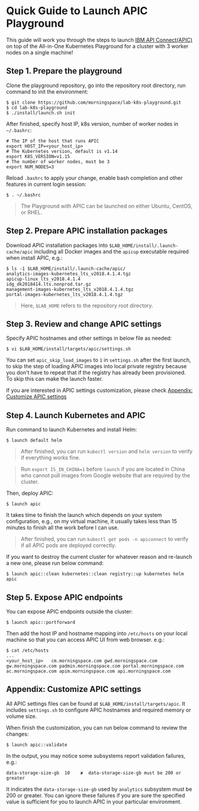# Quick Guide to Launch APIC Playground

This guide will work you through the steps to launch [IBM API Connect(APIC)](https://www.ibm.com/support/knowledgecenter/en/SSMNED_2018/mapfiles/getting_started.html) on top of the All-in-One Kubernetes Playground for a cluster with 3 worker nodes on a single machine!

## Step 1. Prepare the playground

Clone the playground repository, go into the repository root directory, run command to init the environment:
```shell
$ git clone https://github.com/morningspace/lab-k8s-playground.git
$ cd lab-k8s-playground
$ ./install/launch.sh init
```

After finished, specify host IP, k8s version, number of worker nodes in `~/.bashrc`:
```shell
# The IP of the host that runs APIC
export HOST_IP=<your_host_ip>
# The Kubernetes version, default is v1.14
export K8S_VERSION=v1.15
# The number of worker nodes, must be 3
export NUM_NODES=3
```

Reload `.bashrc` to apply your change, enable bash completion and other features in current login session:
```shell
$ . ~/.bashrc
```

> The Playground with APIC can be launched on either Ubuntu, CentOS, or RHEL.

## Step 2. Prepare APIC installation packages

Download APIC installation packages into `$LAB_HOME/install/.launch-cache/apic` including all Docker images and the `apicup` executable required when install APIC, e.g.:
```shell
$ ls -1 $LAB_HOME/install/.launch-cache/apic/
analytics-images-kubernetes_lts_v2018.4.1.4.tgz
apicup-linux_lts_v2018.4.1.4
idg_dk2018414.lts.nonprod.tar.gz
management-images-kubernetes_lts_v2018.4.1.4.tgz
portal-images-kubernetes_lts_v2018.4.1.4.tgz
```

> Here, `$LAB_HOME` refers to the repository root directory.

## Step 3. Review and change APIC settings

Specify APIC hostnames and other settings in below file as needed:
```shell
$ vi $LAB_HOME/install/targets/apic/settings.sh
```

You can set `apic_skip_load_images` to `1` in `settings.sh` after the first launch, to skip the step of loading APIC images into local private registry because you don't have to repeat that if the registry has already been provisioned. To skip this can make the launch faster.

If you are interested in APIC settings customization, please check [Appendix: Customize APIC settings](#appendix-customize-apic-settings)

## Step 4. Launch Kubernetes and APIC

Run command to launch Kubernetes and install Helm:
```shell
$ launch default helm
```

> After finished, you can run `kubectl version` and `helm version` to verify if everything works fine.

> Run `export IS_IN_CHINA=1` before `launch` if you are located in China who cannot pull images from Google website that are required by the cluster.

Then, deploy APIC: 
```shell
$ launch apic
```

It takes time to finish the launch which depends on your system configuration, e.g., on my virtual machine, it usually takes less than 15 minutes to finish all the work before I can use.

> After finished, you can run `kubectl get pods -n apiconnect` to verify if all APIC pods are deployed correctly.

If you want to destroy the current cluster for whatever reason and re-launch a new one, please run below command:
```shell
$ launch apic::clean kubernetes::clean registry::up kubernetes helm apic
```

## Step 5. Expose APIC endpoints

You can expose APIC endpoints outside the cluster:
```shell
$ launch apic::portforward
```

Then add the host IP and hostname mapping into `/etc/hosts` on your local machine so that you can access APIC UI from web browser. e.g.:
```shell
$ cat /etc/hosts
...
<your_host_ip>   cm.morningspace.com gwd.morningspace.com gw.morningspace.com padmin.morningspace.com portal.morningspace.com ac.morningspace.com apim.morningspace.com api.morningspace.com
```

## Appendix: Customize APIC settings

All APIC settings files can be found at `$LAB_HOME/install/targets/apic`. It includes `settings.sh` to configure APIC hostnames and required memory or volume size.

When finish the customization, you can run below command to review the changes:
```shell
$ launch apic::validate
```

In the output, you may notice some subsystems report validation failures, e.g.:
```shell
data-storage-size-gb  10    ✘  data-storage-size-gb must be 200 or greater 
```

It indicates the `data-storage-size-gb` used by `analytics` subsystem must be 200 or greater. You can ignore these failures if you are sure the specified value is sufficient for you to launch APIC in your particular environment.
